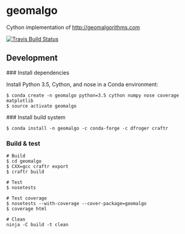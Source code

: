 # geomalgo

Cython implementation of http://geomalgorithms.com

[![Travis Build Status](https://travis-ci.org/dfroger/geomalgo.svg?branch=master)](https://travis-ci.org/dfroger/geomalgo)

## Development

### Install dependencies

Install Python 3.5, Cython, and nose in a Conda environment:

    $ conda create -n geomalgo python=3.5 cython numpy nose coverage matplotlib
    $ source activate geomalgo

### Install build system

    $ conda install -n geomalgo -c conda-forge -c dfroger craftr

### Build & test

    # Build
    $ cd geomalgo
    $ CXX=gcc craftr export
    $ craftr build

    # Test
    $ nosetests

    # Test coverage
    $ nosetests --with-coverage --cover-package=geomalgo
    $ coverage html

    # Clean
    ninja -C build -t clean
